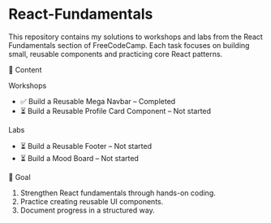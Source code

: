 # React-Fundamentals
This repository contains my solutions to workshops and labs from the React Fundamentals section of FreeCodeCamp. Each task focuses on building small, reusable components and practicing core React patterns.

📂 Content

Workshops
- ✅ Build a Reusable Mega Navbar – Completed
- ⏳ Build a Reusable Profile Card Component – Not started

Labs
- ⏳ Build a Reusable Footer – Not started
- ⏳ Build a Mood Board – Not started

🎯 Goal
1. Strengthen React fundamentals through hands-on coding.
2. Practice creating reusable UI components.
3. Document progress in a structured way.

